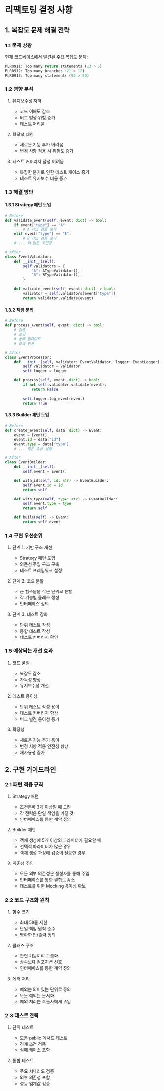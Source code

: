 # 리팩토링 결정 사항

## 1. 복잡도 문제 해결 전략

### 1.1 문제 상황
현재 코드베이스에서 발견된 주요 복잡도 문제:
```python
PLR0911: Too many return statements (13 > 6)
PLR0912: Too many branches (21 > 12)
PLR0915: Too many statements (92 > 50)
```

### 1.2 영향 분석
1. 유지보수성 저하
   - 코드 이해도 감소
   - 버그 발생 위험 증가
   - 테스트 어려움

2. 확장성 제한
   - 새로운 기능 추가 어려움
   - 변경 사항 적용 시 위험도 증가

3. 테스트 커버리지 달성 어려움
   - 복잡한 분기로 인한 테스트 케이스 증가
   - 테스트 유지보수 비용 증가

### 1.3 해결 방안

#### 1.3.1 Strategy 패턴 도입
```python
# Before
def validate_event(self, event: dict) -> bool:
    if event["type"] == "A":
        # A 타입 검증 로직
    elif event["type"] == "B":
        # B 타입 검증 로직
    # ... 더 많은 조건문

# After
class EventValidator:
    def __init__(self):
        self.validators = {
            "A": ATypeValidator(),
            "B": BTypeValidator(),
        }
    
    def validate_event(self, event: dict) -> bool:
        validator = self.validators[event["type"]]
        return validator.validate(event)
```

#### 1.3.2 책임 분리
```python
# Before
def process_event(self, event: dict) -> bool:
    # 검증
    # 로깅
    # 상태 업데이트
    # 결과 반환

# After
class EventProcessor:
    def __init__(self, validator: EventValidator, logger: EventLogger):
        self.validator = validator
        self.logger = logger
        
    def process(self, event: dict) -> bool:
        if not self.validator.validate(event):
            return False
        
        self.logger.log_event(event)
        return True
```

#### 1.3.3 Builder 패턴 도입
```python
# Before
def create_event(self, data: dict) -> Event:
    event = Event()
    event.id = data["id"]
    event.type = data["type"]
    # ... 많은 속성 설정

# After
class EventBuilder:
    def __init__(self):
        self.event = Event()
    
    def with_id(self, id: str) -> EventBuilder:
        self.event.id = id
        return self
        
    def with_type(self, type: str) -> EventBuilder:
        self.event.type = type
        return self
        
    def build(self) -> Event:
        return self.event
```

### 1.4 구현 우선순위

1. 단계 1: 기반 구조 개선
   - Strategy 패턴 도입
   - 의존성 주입 구조 구축
   - 테스트 프레임워크 설정

2. 단계 2: 코드 분할
   - 큰 함수들을 작은 단위로 분할
   - 각 기능별 클래스 생성
   - 인터페이스 정의

3. 단계 3: 테스트 강화
   - 단위 테스트 작성
   - 통합 테스트 작성
   - 테스트 커버리지 확인

### 1.5 예상되는 개선 효과

1. 코드 품질
   - 복잡도 감소
   - 가독성 향상
   - 유지보수성 개선

2. 테스트 용이성
   - 단위 테스트 작성 용이
   - 테스트 커버리지 향상
   - 버그 발견 용이성 증가

3. 확장성
   - 새로운 기능 추가 용이
   - 변경 사항 적용 안전성 향상
   - 재사용성 증가

## 2. 구현 가이드라인

### 2.1 패턴 적용 규칙
1. Strategy 패턴
   - 조건문이 3개 이상일 때 고려
   - 각 전략은 단일 책임을 가질 것
   - 인터페이스를 통한 계약 정의

2. Builder 패턴
   - 객체 생성에 5개 이상의 파라미터가 필요할 때
   - 선택적 파라미터가 많은 경우
   - 객체 생성 과정에 검증이 필요한 경우

3. 의존성 주입
   - 모든 외부 의존성은 생성자를 통해 주입
   - 인터페이스를 통한 결합도 감소
   - 테스트를 위한 Mocking 용이성 확보

### 2.2 코드 구조화 원칙
1. 함수 크기
   - 최대 50줄 제한
   - 단일 책임 원칙 준수
   - 명확한 입/출력 정의

2. 클래스 구조
   - 관련 기능끼리 그룹화
   - 상속보다 컴포지션 선호
   - 인터페이스를 통한 계약 정의

3. 에러 처리
   - 예외는 의미있는 단위로 정의
   - 모든 예외는 문서화
   - 예외 처리는 호출자에게 위임

### 2.3 테스트 전략
1. 단위 테스트
   - 모든 public 메서드 테스트
   - 경계 조건 검증
   - 실패 케이스 포함

2. 통합 테스트
   - 주요 시나리오 검증
   - 외부 의존성 포함
   - 성능 임계값 검증 
